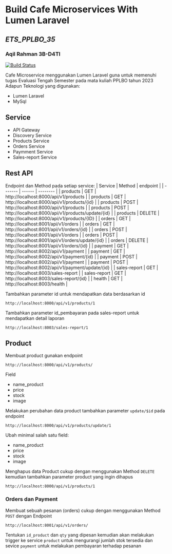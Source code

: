 # Build Cafe Microservices With Lumen Laravel
## _ETS_PPLBO_35_
### Aqil Rahman 3B-D4TI

[![Build Status](https://img.shields.io/badge/develop-initial-purple)]()

Cafe Microservice menggunakan Lumen Laravel guna untuk memenuhi tugas Evaluasi Tengah Semester pada mata kuliah PPLBO tahun 2023<br>
Adapun Teknologi yang digunakan:<br>
* Lumen Laravel
* MySql

## Service
* API Gateway
* Discovery Service
* Products Service
* Orders Service
* Paymment Service
* Sales-report Service

## Rest API
Endpoint dan Method pada setiap service:
| Service | Method | endpoint |
| ------- | ------ | -------- |
| products | GET | http://localhost:8000/api/v1/products |
| products | GET | http://localhost:8000/api/v1/products/{id} |
| products | POST | http://localhost:8000/api/v1/products |
| products | POST | http://localhost:8000/api/v1/products/update/{id} |
| products | DELETE | http://localhost:8000/api/v1/products/{ID} |
| orders | GET | http://localhost:8001/api/v1/orders |
| orders | GET | http://localhost:8001/api/v1/orders/{id} |
| orders | POST | http://localhost:8001/api/v1/orders |
| orders | POST | http://localhost:8001/api/v1/orders/update/{id} |
| orders | DELETE | http://localhost:8001/api/v1/orders/{id} |
| payment | GET | http://localhost:8002/api/v1/payment |
| payment | GET | http://localhost:8002/api/v1/payment/{id} |
| payment | POST | http://localhost:8002/api/v1/payment |
| payment | POST | http://localhost:8002/api/v1/payment/update/{id} |
| sales-report | GET | http://localhost:8003/sales-report |
| sales-report | GET | http://localhost:8003/sales-report/{id} |
| health | GET | http://localhost:8003/health |

Tambahkan parameter id untuk mendapatkan data berdasarkan id
```
http://localhost:8000/api/v1/products/1
```
Tambahkan parameter id_pembayaran pada sales-report untuk mendapatkan detail laporan
```
http://localhost:8003/sales-report/1
```
## Product
Membuat product gunakan endpoint
```
http://localhost:8000/api/v1/products/
```
Field
* name_product
* price
* stock
* image

Melakukan perubahan data product tambahkan parameter `update/$id` pada endpoint

```
http://localhost:8000/api/v1/products/update/1
```
Ubah minimal salah satu field:
* name_product
* price
* stock
* image

Menghapus data Product cukup dengan menggunakan Method `DELETE` kemudian tambahkan parameter product yang ingin dihapus
```
http://localhost:8000/api/v1/products/1
```
### Orders dan Payment
Membuat sebuah pesanan (orders) cukup dengan menggunakan Method `POST` dengan Endpoint 
```
http://localhost:8001/api/v1/orders/
```
Tentukan `id_product` dan `qty` yang dipesan kemudian akan melakukan trigger ke service `product` untuk mengurangi jumlah stok tersedia dan sevice `payment` untuk melakukan pembayaran terhadap pesanan
